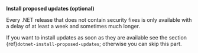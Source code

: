 **Install proposed updates (optional)**

Every .NET release that does not contain security fixes is only available with
a delay of at least a week and sometimes much longer. 

If you want to install updates as soon as they are available see the section
{ref}`dotnet-install-proposed-updates`; otherwise you can skip
this part.
